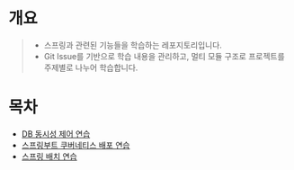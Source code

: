 # 개요
> - 스프링과 관련된 기능들을 학습하는 레포지토리입니다. 
> - Git Issue를 기반으로 학습 내용을 관리하고, 멀티 모듈 구조로 프로젝트를 주제별로 나누어 학습합니다.

# 목차
- [DB 동시성 제어 연습](https://github.com/prebird/spring-practices/issues/1)
- [스프링부트 쿠버네티스 배포 연습](https://github.com/prebird/spring-practices/issues/2)
- [스프링 배치 연습](https://github.com/prebird/spring-practices/issues/3)
